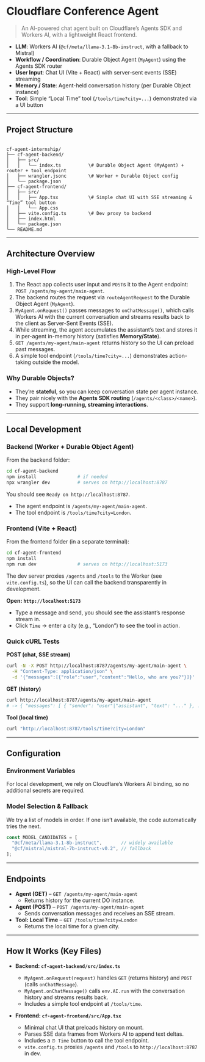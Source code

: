 # Cloudflare Conference Agent 

> An AI-powered chat agent built on Cloudflare’s Agents SDK and Workers AI, with a lightweight React frontend.


-   **LLM**: Workers AI (`@cf/meta/llama-3.1-8b-instruct`, with a fallback to Mistral)
-   **Workflow / Coordination**: Durable Object Agent (`MyAgent`) using the Agents SDK router
-   **User Input**: Chat UI (Vite + React) with server-sent events (SSE) streaming
-   **Memory / State**: Agent-held conversation history (per Durable Object instance)
-   **Tool**: Simple “Local Time” tool (`/tools/time?city=...`) demonstrated via a UI button

---


## Project Structure

```

cf-agent-internship/
├── cf-agent-backend/
│   ├── src/
│   │   └── index.ts          \# Durable Object Agent (MyAgent) + router + tool endpoint
│   ├── wrangler.jsonc        \# Worker + Durable Object config
│   └── package.json
├── cf-agent-frontend/
│   ├── src/
│   │   ├── App.tsx           \# Simple chat UI with SSE streaming & “Time” tool button
│   │   └── App.css
│   ├── vite.config.ts        \# Dev proxy to backend
│   ├── index.html
│   └── package.json
└── README.md                 

````

---

## Architecture Overview

### High-Level Flow

1.  The React app collects user input and `POST`s it to the Agent endpoint: `POST /agents/my-agent/main-agent`.
2.  The backend routes the request via `routeAgentRequest` to the Durable Object Agent (`MyAgent`).
3.  `MyAgent.onRequest()` passes messages to `onChatMessage()`, which calls Workers AI with the current conversation and streams results back to the client as Server-Sent Events (SSE).
4.  While streaming, the agent accumulates the assistant’s text and stores it in per-agent in-memory history (satisfies **Memory/State**).
5.  `GET /agents/my-agent/main-agent` returns history so the UI can preload past messages.
6.  A simple tool endpoint (`/tools/time?city=...`) demonstrates action-taking outside the model.

### Why Durable Objects?

-   They’re **stateful**, so you can keep conversation state per agent instance.
-   They pair nicely with the **Agents SDK routing** (`/agents/<class>/<name>`).
-   They support **long-running, streaming interactions**.

---

## Local Development

### Backend (Worker + Durable Object Agent)

From the backend folder:
```bash
cd cf-agent-backend
npm install               # if needed
npx wrangler dev          # serves on http://localhost:8787
````

You should see `Ready on http://localhost:8787`.

  - The agent endpoint is `/agents/my-agent/main-agent`.
  - The tool endpoint is `/tools/time?city=London`.

### Frontend (Vite + React)

From the frontend folder (in a separate terminal):

```bash
cd cf-agent-frontend
npm install
npm run dev               # serves on http://localhost:5173
```

The dev server proxies `/agents` and `/tools` to the Worker (see `vite.config.ts`), so the UI can call the backend transparently in development.

**Open: `http://localhost:5173`**

  - Type a message and send, you should see the assistant’s response stream in.
  - Click `Time` → enter a city (e.g., “London”) to see the tool in action.

### Quick cURL Tests

**POST (chat, SSE stream)**

```bash
curl -N -X POST http://localhost:8787/agents/my-agent/main-agent \
  -H "Content-Type: application/json" \
  -d '{"messages":[{"role":"user","content":"Hello, who are you?"}]}'
```

**GET (history)**

```bash
curl http://localhost:8787/agents/my-agent/main-agent
# -> { "messages": [ { "sender": "user"|"assistant", "text": "..." }, ... ] }
```

**Tool (local time)**

```bash
curl "http://localhost:8787/tools/time?city=London"
```

-----

## Configuration

### Environment Variables

For local development, we rely on Cloudflare’s Workers AI binding, so no additional secrets are required.

### Model Selection & Fallback

We try a list of models in order. If one isn’t available, the code automatically tries the next.

```typescript
const MODEL_CANDIDATES = [
  "@cf/meta/llama-3.1-8b-instruct",       // widely available
  "@cf/mistral/mistral-7b-instruct-v0.2", // fallback
];
```


-----

## Endpoints

  - **Agent (GET)** – `GET /agents/my-agent/main-agent`
      - Returns history for the current DO instance.
  - **Agent (POST)** – `POST /agents/my-agent/main-agent`
      - Sends conversation messages and receives an SSE stream.
  - **Tool: Local Time** – `GET /tools/time?city=London`
      - Returns the local time for a given city.

-----

## How It Works (Key Files)

  - **Backend: `cf-agent-backend/src/index.ts`**

      - `MyAgent.onRequest(request)` handles `GET` (returns history) and `POST` (calls `onChatMessage`).
      - `MyAgent.onChatMessage()` calls `env.AI.run` with the conversation history and streams results back.
      - Includes a simple tool endpoint at `/tools/time`.

  - **Frontend: `cf-agent-frontend/src/App.tsx`**

      - Minimal chat UI that preloads history on mount.
      - Parses SSE data frames from Workers AI to append text deltas.
      - Includes a `⏰ Time` button to call the tool endpoint.
      - `vite.config.ts` proxies `/agents` and `/tools` to `http://localhost:8787` in dev.



